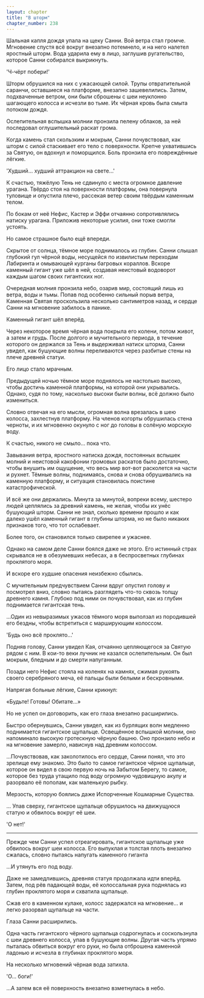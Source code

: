 ```yaml
---
layout: chapter
title: "В шторм"
chapter_number: 238
---
```


Шальная капля дождя упала на щеку Санни. Вой ветра стал громче. Мгновение спустя всё вокруг внезапно потемнело, и на него налетел яростный шторм. Вода ударила ему в лицо, заглушив ругательство, которое Санни собирался выкрикнуть.

'Ч-чёрт побери!'

Шторм обрушился на них с ужасающей силой. Трупы отвратительной саранчи, оставшиеся на платформе, внезапно зашевелились. Затем, подхваченные ветром, они были сброшены с шеи неуклонно шагающего колосса и исчезли во тьме. Их чёрная кровь была смыта потоком дождя.

Ослепительная вспышка молнии пронзила пелену облаков, за ней последовал оглушительный раскат грома.

Когда камень стал скользким и мокрым, Санни почувствовал, как шторм с силой стаскивает его тело с поверхности. Крепче ухватившись за Святую, он вдохнул и поморщился. Боль пронзила его повреждённые лёгкие.

'Худший... худший аттракцион на свете...'

К счастью, тяжёлую Тень не сдвинуло с места огромное давление урагана. Твёрдо стоя на поверхности платформы, она повернула туловище и опустила плечо, рассекая ветер своим твёрдым каменным телом.

По бокам от неё Нефис, Кастер и Эффи отчаянно сопротивлялись натиску урагана. Приложив некоторые усилия, они тоже смогли устоять.

Но самое страшное было ещё впереди.

Скрытое от солнца, тёмное море поднималось из глубин. Санни слышал глубокий гул чёрной воды, несущейся по извилистым переходам Лабиринта и омывающей курганы багровых кораллов. Вскоре каменный гигант уже шёл в ней, создавая неистовый водоворот каждым шагом своих гигантских ног.

Очередная молния пронзила небо, озарив мир, состоящий лишь из ветра, воды и тьмы. Попав под особенно сильный порыв ветра, Каменная Святая проскользила несколько сантиметров назад, и сердце Санни на мгновение забилось в панике.

Каменный гигант шёл вперёд.

Через некоторое время чёрная вода покрыла его колени, потом живот, а затем и грудь. После долгого и мучительного периода, в течение которого он держался за Тень и выдерживал натиск шторма, Санни увидел, как бушующие волны переливаются через разбитые стены на плече древней статуи.

Его лицо стало мрачным.

Предыдущей ночью тёмное море поднялось не настолько высоко, чтобы достичь каменной платформы, на которой они укрывались. Однако, судя по тому, насколько высоки были волны, всё должно было измениться.

Словно отвечая на его мысли, огромная волна врезалась в шею колосса, захлестнув платформу. На членов когорты обрушилась стена черноты, и их мгновенно окунуло с ног до головы в солёную морскую воду.

К счастью, никого не смыло... пока что.

Завывания ветра, яростного натиска дождя, постоянных вспышек молний и неистовой какофонии громовых раскатов было достаточно, чтобы внушить им ощущение, что весь мир вот-вот расколется на части и рухнет. Тёмные волны, поднимаясь, снова и снова обрушивались на каменную платформу, и ситуация становилась поистине катастрофической.

И всё же они держались. Минута за минутой, вопреки всему, шестеро людей цеплялись за древний камень, не желая, чтобы их унёс бушующий шторм. Санни не знал, сколько времени прошло и как далеко ушёл каменный гигант в глубины шторма, но не было никаких признаков того, что тот ослабевает.

Более того, он становился только свирепее и ужаснее.

Однако на самом деле Санни боялся даже не этого. Его истинный страх скрывался не в обезумевших небесах, а в беспросветных глубинах проклятого моря.

И вскоре его худшие опасения неизбежно сбылись.

С мучительным предчувствием Санни вдруг опустил голову и посмотрел вниз, словно пытаясь разглядеть что-то сквозь толщу древнего камня. Глубоко под ними он почувствовал, как из глубин поднимается гигантская тень.

...Один из невыразимых ужасов тёмного моря выползал из породившей его бездны, чтобы встретиться с марширующим колоссом.

'Будь оно всё проклято...'

Подняв голову, Санни увидел Кая, отчаянно цепляющегося за Святую рядом с ним. В кои-то веки лучник не казался ослепительным. Он был мокрым, бледным и до смерти напуганным.

Позади него Нефис стояла на коленях на камнях, сжимая рукоять своего серебряного меча, её пальцы были белыми и бескровными.

Напрягая больные лёгкие, Санни крикнул:

«Будьте! Готовы! Обитате...»

Но не успел он договорить, как его глаза внезапно расширились.

Быстро обернувшись, Санни увидел, как из бурлящих волн медленно поднимается гигантское щупальце. Освещённое вспышкой молнии, оно напоминало высокую гротескную чёрную башню. Оно пронзило небо и на мгновение замерло, нависнув над древним колоссом.

...Почувствовав, как заколотилось его сердце, Санни понял, что это зрелище ему знакомо. Это было то самое гигантское чёрное щупальце, которое он видел в свою первую ночь на Забытом Берегу, то самое, которое без труда утащило под воду огромную чудовищную акулу и разорвало её пополам, как маленькую рыбку.

Мерзость, которую боялись даже Испорченные Кошмарные Существа.

... Упав сверху, гигантское щупальце обрушилось на движущуюся статую и обвилось вокруг её шеи.

'О нет!'

***

Прежде чем Санни успел отреагировать, гигантское щупальце уже обвилось вокруг шеи колосса. Его выпуклая и толстая плоть внезапно сжалась, словно пытаясь напугать каменного гиганта

...И утянуть его под воду.

Даже не замедлившись, древняя статуя продолжала идти вперёд. Затем, под рёв падающей воды, её колоссальная рука поднялась из глубин проклятого моря и схватила щупальце.

Сжав его в каменном кулаке, колосс задержался на мгновение... и легко разорвал щупальце на части.

Глаза Санни расширились.

Одна часть гигантского чёрного щупальца содрогнулась и соскользнула с шеи древнего колосса, упав в бушующие волны. Другая часть упрямо пыталась обвиться вокруг его руки, но была отброшена каменной ладонью и исчезла в глубинах проклятого моря.

На несколько мгновений чёрная вода затихла.

'О... боги!'

...А затем вся её поверхность внезапно взметнулась в небо.